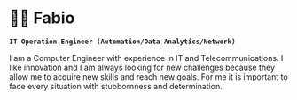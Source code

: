 # 👨‍💻 Fabio

**`IT Operation Engineer (Automation/Data Analytics/Network)`**

I am a Computer Engineer with experience in IT and Telecommunications. I like innovation and I am always looking for new challenges because they allow me to acquire new skills and reach new goals. For me it is important to face every situation with stubbornness and determination.

<!--
**fabydag19/fabydag19** is a ✨ _special_ ✨ repository because its `README.md` (this file) appears on your GitHub profile.

Here are some ideas to get you started:

- 🔭 I’m currently working on ...
- 🌱 I’m currently learning ...
- 👯 I’m looking to collaborate on ...
- 🤔 I’m looking for help with ...
- 💬 Ask me about ...
- 📫 How to reach me: ...
- 😄 Pronouns: ...
- ⚡ Fun fact: ...
-->
